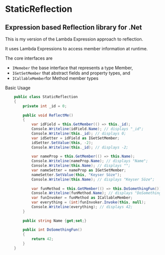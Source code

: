 StaticReflection
================

Expression based Reflection library for .Net
---------------------------------------------

This is my version of the Lambda Expression approach to reflection.

It uses Lambda Expressions to access member information at runtime.

The core interfaces are 
* ``` IMemeber ``` the base interface that represents a type Member,
* ``` IGetSetMember ``` that abstract fields and property types, and
* ``` ICallableMember ```for Method member types

<dl>
    <dt>Basic Usage</dt>
    <dd></dd>
</dl>


```C#
    public class StaticReflection
    {
        private int _id = 0;
        
        public void ReflectMe()
        {
            var idField = this.GetMember(() => this._id);
            Console.Writeline(idField.Name); // displays "_id";
            Console.Writeline(this._id); // displays 0;
            var idSetter = idField as IGetSetMember;
            idSetter.SetValue(this, -2); 
            Console.Writeline(this._id); // displays -2;
            
            var nameProp = this.GetMember(() => this.Name);
            Console.Writeline(nameProp.Name); // displays "Name";
            Console.Writeline(this.Name); // displays "";
            var nameSetter = nameProp as IGetSetMember;
            nameSetter.SetValue(this, "Keyser Söze"); 
            Console.Writeline(this.Name); // displays "Keyser Söze";
                        
            var funMethod = this.GetMember(() => this.DoSomethingFun());
            Console.Writeline(funMethod.Name); // displays "DoSomethingFun";            
            var funInvoker = funMethod as ICallableMember;
            var everything = (int)funInvoker.Invoke(this, null);
            Console.Writeline(everything); // displays 42;
        }
        
        public string Name {get;set;}
        
        public int DoSomethingFun()
        {
            return 42;
        }
    }
```
